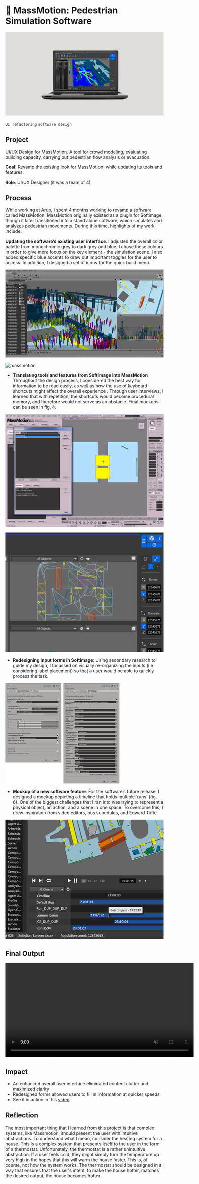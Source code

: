 <!--metadata
date = 2014-01-15
-->

# 🧯 MassMotion: Pedestrian Simulation Software

![massmotion](assets/images/massmotionhero.png)
<div class="tags">
  <code class="tag-red">UI refactoring</code>
  <code class="tag-purple">software design</code>
</div>

## Project
 UI/UX Design for [MassMotion](https://www.oasys-software.com/products/pedestrian-simulation/massmotion/). A tool for crowd modeling, evaluating building capacity, carrying out pedestrian flow analysis or evacuation.

**Goal**: Revamp the existing look for MassMotion, while updating its tools and features.

**Role**: UI/UX Designer (it was a team of 4)

## Process

 While working at Arup, I spent 4 months working to revamp a software called MassMotion. MassMotion originally existed as a plugin for Softimage, though it later transitioned into a stand alone software, which simulates and analyzes pedestrian movements. During this time, highlights of my work include:

**Updating the software’s existing user interface**. I adjusted the overall color palette from monochromic grey to dark grey and blue. I chose these colours in order to give more focus on the key element - the simulation scene. I also added specific blue accents to draw out important toggles for the user to access. In addition, I designed a set of icons for the quick build menu.

![massmotion](assets/images/old_massmotion.jpg)

![massmotion](assets/images/massmotionfull.png)

- **Translating tools and features from Softimage into MassMotion** Throughout the design process, I considered the best way for information to be read easily, as well as how the use of keyboard shortcuts might affect the overall experience . Through user interviews, I learned that with repetition, the shortcuts would become procedural memory, and therefore would not serve as an obstacle. Final mockups can be seen in fig. 4.

![massmotion](assets/images/old_toolbar.jpg)

![massmotion](assets/images/tools.png)

- **Redesigning input forms in Softimage**: Using secondary research to guide my design, I focussed on visually re-organizing the inputs (i.e considering label placement) so that a user would be able to quickly process the task.

![massmotion](assets/images/forms.png)


- **Mockup of a new software feature**: For the software’s future release, I designed a mockup depicting a timeline that holds multiple ‘runs’ (fig. 6). One of the biggest challenges that I ran into was trying to represent a physical object, an action, and a scene in one space. To overcome this, I drew inspiration from video editors, bus schedules, and Edward Tufte.

![massmotion](assets/images/timeline.png)

## Final Output

<video width="600" src="assets/massmotion-loop.mp4" autoplay="" loop="" muted="" playsinline=""></video>

## Impact
- An enhanced overall user interface eliminated content clutter and maximized clarity
- Redesigned forms allowed users to fill in information at quicker speeds
- See it in action in this [video](https://www.youtube.com/watch?v=T3932L5INoM)


## Reflection

The most important thing that I learned from this project is that complex systems, like Massmotion, should present the user with intuitive abstractions. To understand what I mean, consider the heating system for a house. This is a complex system that presents itself to the user in the form of a thermostat. Unfortunately, the thermostat is a rather unintuitive abstraction. If a user feels cold, they might simply turn the temperature up very high in the hopes that this will warm the house faster. This is, of course, not how the system works. The thermostat should be designed in a way that ensures that the user's intent, to make the house hotter, matches the desired output, the house becomes hotter.